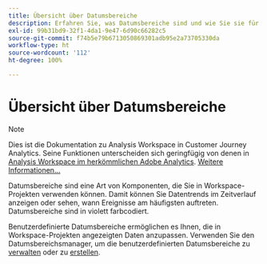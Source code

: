```yaml
---
title: Übersicht über Datumsbereiche
description: Erfahren Sie, was Datumsbereiche sind und wie Sie sie für die Berichterstellung verwenden können.
exl-id: 99b31bd9-32f1-4da1-9e47-6d90c66282c5
source-git-commit: f74b5e79b6713050869301adb95e2a73705330da
workflow-type: ht
source-wordcount: '112'
ht-degree: 100%

---
```


# Übersicht über Datumsbereiche

>[!NOTE]
>
>Dies ist die Dokumentation zu Analysis Workspace in Customer Journey Analytics. Seine Funktionen unterscheiden sich geringfügig von denen in [Analysis Workspace im herkömmlichen Adobe Analytics](https://experienceleague.adobe.com/docs/analytics/analyze/analysis-workspace/home.html?lang=de). [Weitere Informationen...](/help/getting-started/cja-aa.md)

Datumsbereiche sind eine Art von Komponenten, die Sie in Workspace-Projekten verwenden können. Damit können Sie Datentrends im Zeitverlauf anzeigen oder sehen, wann Ereignisse am häufigsten auftreten. Datumsbereiche sind in violett farbcodiert.

Benutzerdefinierte Datumsbereiche ermöglichen es Ihnen, die in Workspace-Projekten angezeigten Daten anzupassen. Verwenden Sie den Datumsbereichsmanager, um die benutzerdefinierten Datumsbereiche zu [verwalten](manage.md) oder zu [erstellen](create.md).
